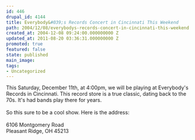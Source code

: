 ```yaml
---
id: 446
drupal_id: 4144
title: Everybody&#039;s Records Concert in Cincinnati This Weekend
path: 2004/12/08/everybodys-records-concert-in-cincinnati-this-weekend
created_at: 2004-12-08 09:24:00.000000000 Z
updated_at: 2011-08-20 03:36:31.000000000 Z
promoted: true
featured: false
state: published
main_image: 
tags:
- Uncategorized
---
```

This Saturday, December 11th, at 4:00pm, we will be playing at Everybody's Records in Cincinnati. This record store is a true classic, dating back to the 70s. It's had bands play there for years.
<br />
<br />So this sure to be a cool show. Here is the address:
<br />
<br />6106 Montgomery Road
<br />Pleasant Ridge, OH 45213
